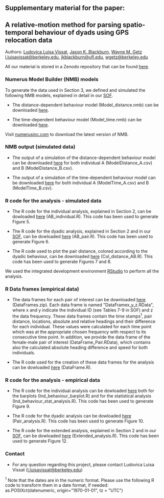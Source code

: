 ## Supplementary material for the paper: <br />
## A relative-motion method for parsing spatio-temporal behaviour of dyads using GPS relocation data <br />

Authors: [Ludovica Luisa Vissat](https://ourenvironment.berkeley.edu/people/ludovica-luisa-vissat), [Jason K. Blackburn](https://geog.ufl.edu/faculty/blackburn/), [Wayne M. Getz](https://ourenvironment.berkeley.edu/people/wayne-marcus-getz) <br />
l.luisavissat@berkeley.edu, jkblackburn@ufl.edu, wgetz@berkeley.edu

All our material is stored in a Zenodo repository that can be found [here](http://doi.org/10.5281/zenodo.4961965).

### Numerus Model Builder (NMB) models <br />

To generate the data used in Section 3, we defined and simulated the following NMB models, explained in detail in our [SOF](https://ludovicalv.github.io/PDFs/Elep_paper.pdf). 

- The distance-dependent behaviour model (Model_distance.nmb) can be downloaded [here](http://doi.org/10.5281/zenodo.4961965).

- The time-dependent behaviour model (Model_time.nmb) can be downloaded [here](http://doi.org/10.5281/zenodo.4961965).

Visit [numerusinc.com](https://www.numerusinc.com/) to download the latest version of NMB.

### NMB output (simulated data) <br />

- The output of a simulation of the distance-dependent behaviour model can be downloaded [here](http://doi.org/10.5281/zenodo.4961965) for both individual A (ModelDistance_A.csv) and B (ModelDistance_B.csv).

- The output of a simulation of the time-dependent behaviour model can be downloaded [here](http://doi.org/10.5281/zenodo.4961965) for both individual A (ModelTime_A.csv) and B (ModelTime_B.csv).

### R code for the analysis - simulated data <br />

- The R code for the individual analysis, explained in Section 2, can be dowloaded [here](http://doi.org/10.5281/zenodo.4961965) (AB_individual.R). This code has been used to generate Figure 5.

- The R code for the dyadic analysis, explained in Section 2 and in our [SOF](https://ludovicalv.github.io/PDFs/Elep_paper.pdf), can be dowloaded [here](http://doi.org/10.5281/zenodo.4961965) (AB_pair.R). This code has been used to generate Figure 6.

- The R code used to plot the pair distance, colored according to the dyadic behaviour, can be downloaded [here](http://doi.org/10.5281/zenodo.4961965) (Col_distance_AB.R). This code has been used to generate Figures 7 and 8.

We used the integrated development environment [RStudio](https://rstudio.com/) to perform all the analysis.

### R Data frames (empirical data) <br />

- The data frames for each pair of interest can be downloaded [here](http://doi.org/10.5281/zenodo.4928382) (DataFrames.zip). Each data frame is named "DataFramex_y_z.RData", where x and y indicate the individual ID (see Tables 7-9 in SOF) and z the data frequency. These data frames contain the time stamps<sup>1</sup>, pair distance, locations, absolute and relative headings and their difference for each individual. These values were calculated for each time point which was at the appropriate chosen frequency with respect to its consecutive time point. In addition, we provide the data frame of the female-male pair of interest (DataFrame_Pair.RData), which contains also the calculated absolute heading difference and speed for both individuals. 

- The R code used for the creation of these data frames for the analysis can be dowloaded [here](http://doi.org/10.5281/zenodo.4928382) (DataFrame.R). 

### R code for the analysis - empirical data <br />

- The R code for the individual analysis can be dowloaded [here](http://doi.org/10.5281/zenodo.4928382) both for the barplots (Ind_behaviour_barplot.R) and for the statistical analysis (Ind_behaviour_stat_analysis.R). This code has been used to generate Figure 9.

- The R code for the dyadic analysis can be dowloaded [here](http://doi.org/10.5281/zenodo.4928382) (Pair_analysis.R). This code has been used to generate Figure 10. 

- The R code for the extended analysis, explained in Section 2 and in our [SOF](https://ludovicalv.github.io/PDFs/Elep_paper.pdf), can be dowloaded [here](http://doi.org/10.5281/zenodo.4928382) (Extended_analysis.R). This code has been used to generate Figure 12.

### Contact
- For any question regarding this project, please contact Ludovica Luisa Vissat (l.luisavissat@berkeley.edu)


<sup>1</sup> Note that the dates are in the numeric format. Please use the following R code to transform them in a date format, if needed: as.POSIXct(datenumeric, origin="1970-01-01", tz = "UTC")
